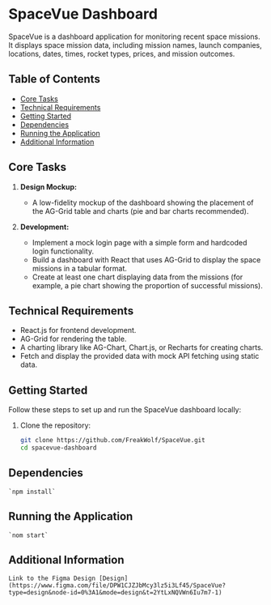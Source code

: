 # SpaceVue Dashboard

SpaceVue is a dashboard application for monitoring recent space missions. It displays space mission data, including mission names, launch companies, locations, dates, times, rocket types, prices, and mission outcomes.

## Table of Contents

- [Core Tasks](#core-tasks)
- [Technical Requirements](#technical-requirements)
- [Getting Started](#getting-started)
- [Dependencies](#dependencies)
- [Running the Application](#running-the-application)
- [Additional Information](#additional-information)

## Core Tasks

1. **Design Mockup:**
    - A low-fidelity mockup of the dashboard showing the placement of the AG-Grid table and charts (pie and bar charts recommended).

2. **Development:**
    - Implement a mock login page with a simple form and hardcoded login functionality.
    - Build a dashboard with React that uses AG-Grid to display the space missions in a tabular format.
    - Create at least one chart displaying data from the missions (for example, a pie chart showing the proportion of successful missions).

## Technical Requirements

- React.js for frontend development.
- AG-Grid for rendering the table.
- A charting library like AG-Chart, Chart.js, or Recharts for creating charts.
- Fetch and display the provided data with mock API fetching using static data.

## Getting Started

Follow these steps to set up and run the SpaceVue dashboard locally:

1. Clone the repository:

   ```bash
   git clone https://github.com/FreakWolf/SpaceVue.git
   cd spacevue-dashboard

## Dependencies

    `npm install`

## Running the Application

    `nom start`

## Additional Information

    Link to the Figma Design [Design](https://www.figma.com/file/DPW1CJZJbMcy3lz5i3Lf45/SpaceVue?type=design&node-id=0%3A1&mode=design&t=2YtLxNQVWn6Iu7m7-1)